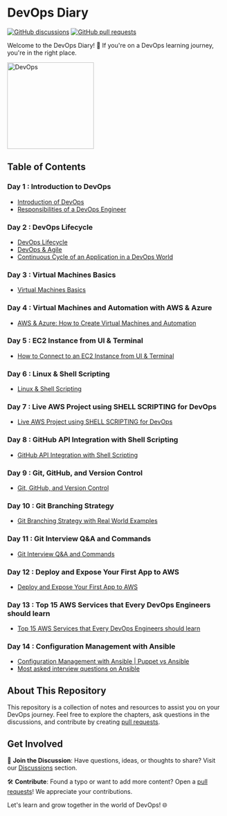 # DevOps Diary

[![GitHub discussions](https://img.shields.io/github/discussions/whoami-anoint/DevOps)](https://github.com/whoami-anoint/DevOps/discussions)
[![GitHub pull requests](https://img.shields.io/github/issues-pr/whoami-anoint/DevOps)](https://github.com/whoami-anoint/DevOps/pulls)

Welcome to the DevOps Diary! 🚀 If you're on a DevOps learning journey, you're in the right place.

<img src="https://github.com/whoami-anoint/DevOps/assets/72187543/9bd769cc-39ca-42af-862b-2fcf4fa5756a" width="200" alt="DevOps">


## Table of Contents

### Day 1 : Introduction to DevOps
- [Introduction of DevOps](Day%201/1_introduction.md)
- [Responsibilities of a DevOps Engineer](Day%201/2_responsibilities.md)

### Day 2 : DevOps Lifecycle
- [DevOps Lifecycle](Day%202/3_lifecycle.md)
- [DevOps & Agile](Day%202/4_DevOps_Agile.md)
- [Continuous Cycle of an Application in a DevOps World](Day%202/5_continuous_cycle.md)

### Day 3 : Virtual Machines Basics
- [Virtual Machines Basics](Day%203/7_virtual_machines_basics.md)

### Day 4 : Virtual Machines and Automation with AWS & Azure
- [AWS & Azure: How to Create Virtual Machines and Automation](Day%204/8_aws_azure_virtual_machines_automation.md)

### Day 5 : EC2 Instance from UI & Terminal
- [How to Connect to an EC2 Instance from UI & Terminal](Day%205/9_Connect_to_an_EC2_Instance_from_UI_and_Terminal.md)

### Day 6 : Linux & Shell Scripting
- [Linux & Shell Scripting](/Day%206/10_linux_and_shell.md)

### Day 7 : Live AWS Project using SHELL SCRIPTING for DevOps
- [Live AWS Project using SHELL SCRIPTING for DevOps](/Day%207/11_Live_AWS_Project_using_SHELL_SCRIPTING.md)

### Day 8 : GitHub API Integration with Shell Scripting
- [GitHub API Integration with Shell Scripting](/Day%208/12_GitHub_API_Integration_with_Shell%20Scripting.md)

### Day 9 : Git, GitHub, and Version Control
- [Git, GitHub, and Version Control](/Day%209/13_Git_GitHub_and_Version_Control.md)

### Day 10 : Git Branching Strategy
- [Git Branching Strategy with Real World Examples](/Day%2010/14_Git%20Branching%20Strategy.md)

### Day 11 : Git Interview Q&A and Commands
- [Git Interview Q&A and Commands](/Day%2011/15_Git%20Interview%20Q&A%20and%20Commands.md)

### Day 12 : Deploy and Expose Your First App to AWS
- [Deploy and Expose Your First App to AWS](/Day%2012/16_Deploy%20and%20Expose%20Your%20First%20App%20to%20AWS.md)

### Day 13 : Top 15 AWS Services that Every DevOps Engineers should learn
- [Top 15 AWS Services that Every DevOps Engineers should learn](/Day%2013/17_Top%2015%20AWS%20Services%20that%20Every%20DevOps%20Engineers%20should%20learn.md)

### Day 14 : Configuration Management with Ansible
- [Configuration Management with Ansible |  Puppet vs Ansible](/Day%2014/18_config.md)
- [Most asked interview questions on Ansible](/Day%2014/18.1_interview_QA.md)

## About This Repository

This repository is a collection of notes and resources to assist you on your DevOps journey. Feel free to explore the chapters, ask questions in the discussions, and contribute by creating [pull requests](https://github.com/whoami-anoint/DevOps-Diary/pulls).

## Get Involved

📣 **Join the Discussion**: Have questions, ideas, or thoughts to share? Visit our [Discussions](https://github.com/whoami-anoint/DevOps/discussions) section.

🛠️ **Contribute**: Found a typo or want to add more content? Open a [pull requests](https://github.com/whoami-anoint/DevOps-Diary/pulls)! We appreciate your contributions.

Let's learn and grow together in the world of DevOps! 🌐

